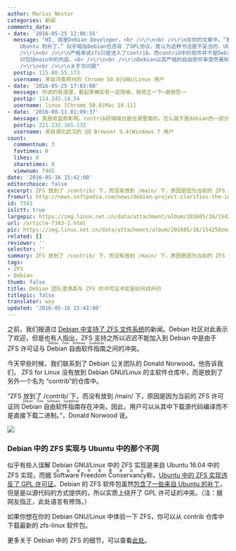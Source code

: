 ```yaml
---
author: Marius Nestor
categories: 新闻
comments_data:
- date: '2016-05-25 12:06:55'
  message: "HI, 我是Debian Developer，<br />\r\n<br />\r\n在你的文章中，“看起来 Debian 的 ZFS 软件包包含了一些来自
    Ubuntu 的补丁。” 似乎暗指Debian也违背 了GPL协议，我认为这种书法是不妥当的，Ubuntu违背GPL许可是因为Ubuntu包含了二进制的cddl模块和zgpl模块，并不是说Ubuntu的补丁也违反了GPL协议。<br
    />\r\n<br />\r\n严格来说zfs只是进入了contrib，而contrib中的软件并不是Debian gnu/linux的一部分，Debian
    只包括main中的内容。<br />\r\n<br />\r\nDebian以其严格的自由软件审查而著称，并以此确保Debian系统对于用户是安全的，用户不会因为使用Debian而导致法律上的风险。<br
    />\r\n<br />\r\n关于次问题"
  postip: 115.60.55.173
  username: 来自河南郑州的 Chrome 50.0|GNU/Linux 用户
- date: '2016-05-25 17:03:00'
  message: 你说的有道理，看起来确实有一定隐喻，我修正一下~谢谢您~~
  postip: 114.245.14.54
  username: linux [Chrome 50.0|Mac 10.11]
- date: '2016-08-11 01:09:37'
  message: 真是欲盖弥彰啊。contrib好端端也是在源里面的，怎么就不是debian的一部分了？就好像你家里藏了什么违法的东西，你一句这不是我家的东西就没关系了似的，你们debian可以的啊，自嗨得很快乐。我再举个例子，ffmpeg包含了非自由的插件，你们源里面有ffmpeg二进制文件，你们可以辩称非自由的插件没有编译进去，但是人家fedora就没让ffmpeg进源。要我看在所谓自由上你们debian就是自欺欺人得厉害。
  postip: 221.232.165.132
  username: 来自湖北武汉的 QQ Browser 9.4|Windows 7 用户
count:
  commentnum: 3
  favtimes: 0
  likes: 0
  sharetimes: 0
  viewnum: 7445
date: '2016-05-16 15:42:00'
editorchoice: false
excerpt: ZFS 放到了 /contrib/ 下，而没有放到 /main/ 下，原因是因为当前的 ZFS 许可证同 Debian 自由软件指南存在冲突。因此，用户可以从其中下载源代码编译而不是直接下载二进制。
fromurl: http://news.softpedia.com/news/debian-project-clarifies-the-implementation-of-zfs-for-linux-in-debian-gnu-linux-504090.shtml
id: 7343
islctt: true
largepic: https://img.linux.net.cn/data/attachment/album/201605/16/154250zmxevc8mmgkk3i4g.jpg
url: /article-7343-1.html
pic: https://img.linux.net.cn/data/attachment/album/201605/16/154250zmxevc8mmgkk3i4g.jpg.thumb.jpg
related: []
reviewer: ''
selector: ''
summary: ZFS 放到了 /contrib/ 下，而没有放到 /main/ 下，原因是因为当前的 ZFS 许可证同 Debian 自由软件指南存在冲突。因此，用户可以从其中下载源代码编译而不是直接下载二进制。
tags:
- ZFS
- Debian
thumb: false
title: Debian 团队澄清其与 ZFS 的许可证冲突是如何绕开的
titlepic: false
translator: wxy
updated: '2016-05-16 15:42:00'
---
```


之前，我们报道过 [Debian 中支持了 ZFS 文件系统](/article-7341-1.html)的新闻。Debian 社区对此表示了欢迎，但是也有人指出，ZFS 支持之所以迟迟不能加入到 Debian 中是由于 ZFS 许可证与 <ruby> Debian 自由软件指南 <rp>  （ </rp> <rt>  Debian Free Software Guidelines </rt> <rp>  ） </rp></ruby>之间的冲突。


今天早些时候，我们联系到了 Debian 公关团队的 Donald Norwood，他告诉我们， ZFS for Linux 没有放到 Debian GNU/Linux 的主软件仓库中，而是放到了另外一个名为 “contrib”的仓库中。


“ZFS 放到了 /contrib/ 下，而没有放到 /main/ 下，原因是因为当前的 ZFS 许可证同 <ruby> Debian 自由软件指南 <rp>  （ </rp> <rt>  Debian Free Software Guidelines </rt> <rp>  ） </rp></ruby>存在冲突。因此，用户可以从其中下载源代码编译而不是直接下载二进制。”，Donald Norwood 说。


![](/data/attachment/album/201605/16/154250zmxevc8mmgkk3i4g.jpg)


### Debian 中的 ZFS 实现与 Ubuntu 中的那个不同


似乎有些人误解 Debian GNU/Linux 中的 ZFS 实现是来自 Ubuntu 16.04 中的 ZFS 实现，而据 <ruby> Software Freedom Conservancy <rp>  （ </rp> <rt>  自由软件管理委员会 </rt> <rp>  ） </rp></ruby> 称，[Ubuntu 中的 ZFS 实现违反了 GPL 许可证](https://sfconservancy.org/blog/2016/feb/25/zfs-and-linux/)。Debian 的 ZFS 软件包虽然[包含了一些来自 Ubuntu 的补丁](https://tracker.debian.org/news/767790)，但是是以源代码的方式提供的，所以实质上绕开了 GPL 许可证的冲突。（注：据网友指正，此处语言有修饰。）


如果你想在你的 Debian GNU/Linux 中体验一下 ZFS，你可以从 contrib 仓库中下载最新的 zfs-linux 软件包。


更多关于 Debian 中的 ZFS 的细节，可以查看[此处](https://bits.debian.org/2016/05/what-does-it-mean-that-zfs-is-in-debian.html)。